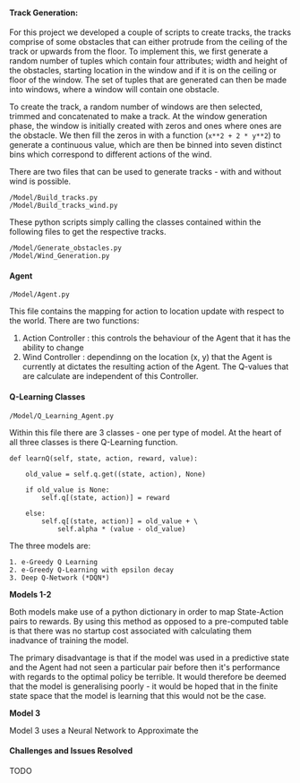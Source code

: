 #### Track Generation:

For this project we developed a couple of scripts to create tracks, the tracks comprise of some obstacles that can either protrude from the ceiling of the track or upwards from the floor. To implement this, we first generate a random number of tuples which contain four attributes; width and height of the obstacles, starting location in the window and if it is on the ceiling or floor of the window. The set of tuples that are generated can then be made into windows, where a window will contain one obstacle.

To create the track, a random number of windows are then selected, trimmed and concatenated to make a track. At the window generation phase, the window is initially created with zeros and ones where ones are the obstacle. We then fill the zeros in with a function (```x**2 + 2 * y**2```) to generate a continuous value, which are then be binned into seven distinct bins which correspond to different actions of the wind.

There are two files that can be used to generate tracks - with and without wind is possible.

    /Model/Build_tracks.py
    /Model/Build_tracks_wind.py

These python scripts simply calling the classes contained within the following files to get the respective tracks.

    /Model/Generate_obstacles.py
    /Model/Wind_Generation.py

#### Agent

    /Model/Agent.py

This file contains the mapping for action to location update with respect to the world. There are two functions:

1.  Action Controller : this controls the behaviour of the Agent that it has the ability to change
2.  Wind Controller : dependinng on the location (x, y) that the Agent is currently at dictates the resulting action of the Agent. The Q-values that are calculate are independent of this Controller.

#### Q-Learning Classes

    /Model/Q_Learning_Agent.py

Within this file there are 3 classes - one per type of model. At the heart of all three classes is there Q-Learning function.

    def learnQ(self, state, action, reward, value):

        old_value = self.q.get((state, action), None)

        if old_value is None:
            self.q[(state, action)] = reward

        else:
            self.q[(state, action)] = old_value + \
                self.alpha * (value - old_value)

The three models are:

    1. e-Greedy Q Learning
    2. e-Greedy Q-Learning with epsilon decay
    3. Deep Q-Network (*DQN*)

**Models 1-2**

Both models make use of a python dictionary in order to map State-Action pairs to rewards. By using this method as opposed to a pre-computed table is that there was no startup cost associated with calculating them inadvance of training the model.

The primary disadvantage is that if the model was used in a predictive state and the Agent had not seen a particular pair before then it's performance with regards to the optimal policy be terrible. It would therefore be deemed that the model is generalising poorly - it would be hoped that in the finite state space that the model is learning that this would not be the case.

**Model 3**

Model 3 uses a Neural Network to Approximate the

#### Challenges and Issues Resolved

TODO

